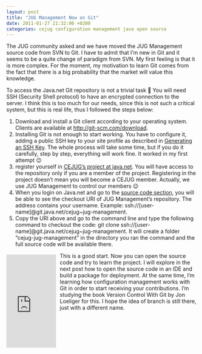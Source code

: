 ```yaml
---
layout: post
title: "JUG Management Now on Git"
date: 2011-01-27 21:32:00 +0200
categories: cejug configuration management java open source
---
```


The JUG community asked and we have moved the JUG Management source code from SVN to Git. I have to admit that I’m new in Git and it seems to be a quite change of paradigm from SVN. My first feeling is that it is more complex. For the moment, my motivation to learn Git comes from the fact that there is a big probability that the market will value this knowledge.

To access the Java.net Git repository is not a trivial task 🙁 You will need SSH (Security Shell protocol) to have an encrypted connection to the server. I think this is too much for our needs, since this is not such a critical system, but this is real life, thus I followed the steps below:

<ol>
<li>Download and install a Git client according to your operating system. Clients are available at <a href="http://git-scm.com/download">http://git-scm.com/download</a>.</li>
<li>Installing Git is not enough to start working. You have to configure it, adding a public SSH key to your site profile as described in <a href="http://java.net/projects/help/pages/GeneratingAnSSHKey">Generating an SSH Key</a>. The whole process will take some time, but if you do it carefully, step by step, everything will work fine. It worked in my first attempt 😉</li>
<li>register yourself in <a href="http://cejug.java.net/">CEJUG’s project at java.net</a>. You will have access to the repository only if you are a member of the project. Registering in the project doesn’t mean you will become a CEJUG member. Actually, we use JUG Management to control our members 😉</li>
<li>When you login on Java.net and go to the <a href="http://java.net/projects/cejug/sources">source code section</a>, you will be able to see the checkout URI of JUG Management’s repository. The address contains your username. Example: ssh://[user-name]@git.java.net/cejug~jug-management.</li>
<li>Copy the URI above and go to the command line and type the following command to checkout the code: git clone ssh://[user-name]@git.java.net/cejug~jug-management. It will create a folder “cejug-jug-management” in the directory you ran the command and the full source code will be available there.</li>
</ol>
<iframe align="left" frameborder="0" marginheight="0" marginwidth="0" scrolling="no" src="http://rcm.amazon.com/e/cm?t=c03ce-20&amp;o=1&amp;p=8&amp;l=bpl&amp;asins=0596520123&amp;fc1=000000&amp;IS2=1&amp;lt1=_blank&amp;m=amazon&amp;lc1=0000FF&amp;bc1=000000&amp;bg1=FFFFFF&amp;f=ifr" style="height: 245px; padding-right: 10px; padding-top: 5px; width: 131px;"></iframe> This is a good start. Now you can open the source code and try to learn the project. I will explore in the next post how to open the source code in an IDE and build a package for deployment. At the same time, I’m learning how configuration management works with Git in order to start receiving your contributions. I’m studying the book Version Control With Git by Jon Loeliger for this. I hope the idea of branch is still there, just with a different name.
